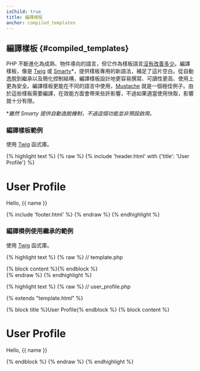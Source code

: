 ```yaml
---
isChild: true
title: 編譯樣板
anchor: compiled_templates
---
```


## 編譯樣板 {#compiled_templates}

PHP 不斷進化為成熟、物件導向的語言，但它作為樣板語言[沒有改善多少](http://fabien.potencier.org/article/34/templating-engines-in-php)。編譯樣板，像是 [Twig](http://twig.sensiolabs.org/) 或 [Smarty](http://www.smarty.net/)*，提供樣板專用的新語法，補足了這片空白。從自動逸脫到繼承以及簡化控制結構，編譯樣板設計地更容易撰寫、可讀性更高、使用上更為安全。編譯樣板更能在不同的語言中使用，[Mustache](http://mustache.github.io/) 就是一個極佳例子。由於這些樣板需要編譯，在效能方面會帶來些許影響，不過如果適當使用快取，影響就十分有限。

**雖然 Smarty 提供自動逸脫機制，不過這個功能並非預設啟用。*

### 編譯樣板範例

使用 [Twig](http://twig.sensiolabs.org/) 函式庫。

{% highlight text %}
{% raw %}
{% include 'header.html' with {'title': 'User Profile'} %}

<h1>User Profile</h1>
<p>Hello, {{ name }}</p>

{% include 'footer.html' %}
{% endraw %}
{% endhighlight %}

### 編譯模例使用繼承的範例

使用 [Twig](http://twig.sensiolabs.org/) 函式庫。

{% highlight text %}
{% raw %}
// template.php

<html>
<head>
    <title>{% block title %}{% endblock %}</title>
</head>
<body>

<main>
    {% block content %}{% endblock %}
</main>

</body>
</html>
{% endraw %}
{% endhighlight %}

{% highlight text %}
{% raw %}
// user_profile.php

{% extends "template.html" %}

{% block title %}User Profile{% endblock %}
{% block content %}
    <h1>User Profile</h1>
    <p>Hello, {{ name }}</p>
{% endblock %}
{% endraw %}
{% endhighlight %}
